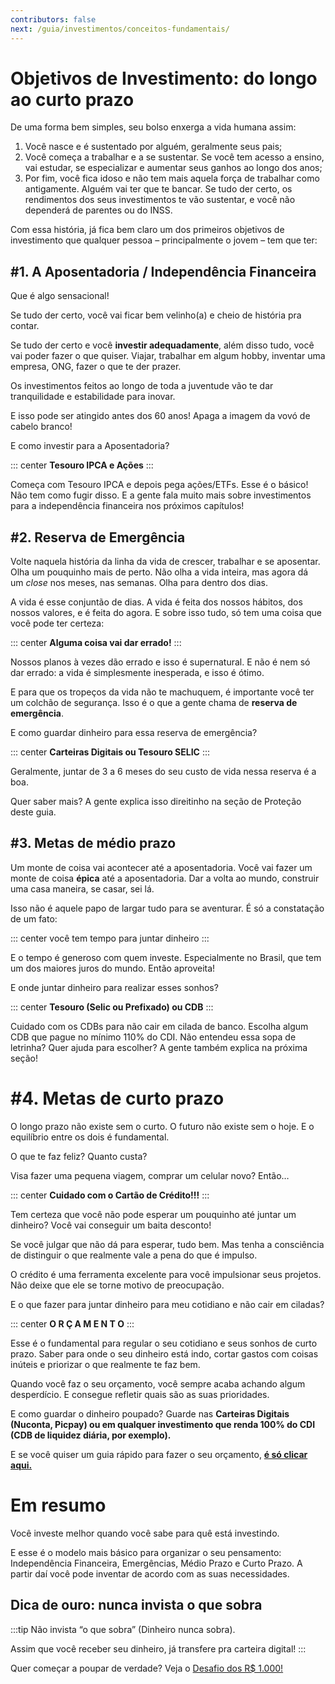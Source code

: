 ```yaml
---
contributors: false
next: /guia/investimentos/conceitos-fundamentais/
---
```


# Objetivos de Investimento: do longo ao curto prazo

De uma forma bem simples, seu bolso enxerga a vida humana assim:

1. Você nasce e é sustentado por alguém, geralmente seus pais;
2. Você começa a trabalhar e a se sustentar. Se você tem acesso a ensino, vai estudar, se especializar e aumentar seus ganhos ao longo dos anos;
3. Por fim, você fica idoso e não tem mais aquela força de trabalhar como antigamente. Alguém vai ter que te bancar. Se tudo der certo, os rendimentos dos seus investimentos te vão sustentar, e você não dependerá de parentes ou do INSS.

Com essa história, já fica bem claro um dos primeiros objetivos de investimento que qualquer pessoa – principalmente o jovem – tem que ter:

## **#1. A Aposentadoria / Independência Financeira**

Que é algo sensacional!

Se tudo der certo, você vai ficar bem velinho(a) e cheio de história pra contar.

Se tudo der certo e você **investir adequadamente**, além disso tudo, você vai poder fazer o que quiser. Viajar, trabalhar em algum hobby, inventar uma empresa, ONG, fazer o que te der prazer.

Os investimentos feitos ao longo de toda a juventude vão te dar tranquilidade e estabilidade para inovar.

E isso pode ser atingido antes dos 60 anos! Apaga a imagem da vovó de cabelo branco!

E como investir para a Aposentadoria?

::: center
**Tesouro IPCA e Ações**
:::

Começa com Tesouro IPCA e depois pega ações/ETFs. Esse é o básico! Não tem como fugir disso. E a gente fala muito mais sobre investimentos para a independência financeira nos próximos capítulos!

## **#2. Reserva de Emergência**

Volte naquela história da linha da vida de crescer, trabalhar e se aposentar. Olha um pouquinho mais de perto. Não olha a vida inteira, mas agora dá um *close* nos meses, nas semanas. Olha para dentro dos dias.

A vida é esse conjuntão de dias. A vida é feita dos nossos hábitos, dos nossos valores, e é feita do agora. E sobre isso tudo, só tem uma coisa que você pode ter certeza:

::: center
**Alguma coisa vai dar errado!**
:::

Nossos planos à vezes dão errado e isso é supernatural. E não é nem só dar errado: a vida é simplesmente inesperada, e isso é ótimo.

E para que os tropeços da vida não te machuquem, é importante você ter um colchão de segurança. Isso é o que a gente chama de **reserva de emergência**.

E como guardar dinheiro para essa reserva de emergência?

::: center
**Carteiras Digitais ou Tesouro SELIC**
:::

Geralmente, juntar de 3 a 6 meses do seu custo de vida nessa reserva é a boa. 

Quer saber mais? A gente explica isso direitinho na seção de Proteção deste guia.

## **#3. Metas de médio prazo**

Um monte de coisa vai acontecer até a aposentadoria. Você vai fazer um monte de coisa **épica** até a aposentadoria. Dar a volta ao mundo, construir uma casa maneira, se casar, sei lá.

Isso não é aquele papo de largar tudo para se aventurar. É só a constatação de um fato:

::: center
você tem tempo para juntar dinheiro
:::

E o tempo é generoso com quem investe. Especialmente no Brasil, que tem um dos maiores juros do mundo. Então aproveita!

E onde juntar dinheiro para realizar esses sonhos?

::: center
**Tesouro (Selic ou Prefixado) ou CDB**
:::

Cuidado com os CDBs para não cair em cilada de banco. Escolha algum CDB que pague no mínimo 110% do CDI. Não entendeu essa sopa de letrinha? Quer ajuda para escolher? A gente também explica na próxima seção!

# **#4. Metas de curto prazo**

O longo prazo não existe sem o curto. O futuro não existe sem o hoje. E o equilíbrio entre os dois é fundamental.

O que te faz feliz? Quanto custa?

Visa fazer uma pequena viagem, comprar um celular novo? Então…

::: center
**Cuidado com o Cartão de Crédito!!!**
:::

Tem certeza que você não pode esperar um pouquinho até juntar um dinheiro? Você vai conseguir um baita desconto!

Se você julgar que não dá para esperar, tudo bem. Mas tenha a consciência de distinguir o que realmente vale a pena do que é impulso.

O crédito é uma ferramenta excelente para você impulsionar seus projetos. Não deixe que ele se torne motivo de preocupação.

E o que fazer para juntar dinheiro para meu cotidiano e não cair em ciladas?

::: center
**O R Ç A M E N T O**
:::

Esse é o fundamental para regular o seu cotidiano e seus sonhos de curto prazo. Saber para onde o seu dinheiro está indo, cortar gastos com coisas inúteis e priorizar o que realmente te faz bem.

Quando você faz o seu orçamento, você sempre acaba achando algum desperdício. E consegue refletir quais são as suas prioridades.

E como guardar o dinheiro poupado? Guarde nas **Carteiras Digitais (Nuconta, Picpay) ou em qualquer investimento que renda 100% do CDI (CDB de liquidez diária, por exemplo).**

E se você quiser um guia rápido para fazer o seu orçamento, **[é só clicar aqui.](/guia/orcamento/)**

# **Em resumo**

Você investe melhor quando você sabe para quê está investindo.

E esse é o modelo mais básico para organizar o seu pensamento: Independência Financeira, Emergências, Médio Prazo e Curto Prazo. A partir daí você pode inventar de acordo com as suas necessidades.

## Dica de ouro: nunca invista o que sobra

:::tip
Não invista “o que sobra” (Dinheiro nunca sobra).

Assim que você receber seu dinheiro, já transfere pra carteira digital!
:::

Quer começar a poupar de verdade? Veja o [Desafio dos R$ 1.000!](/guia/inicio/desafio-1000-reais.html)